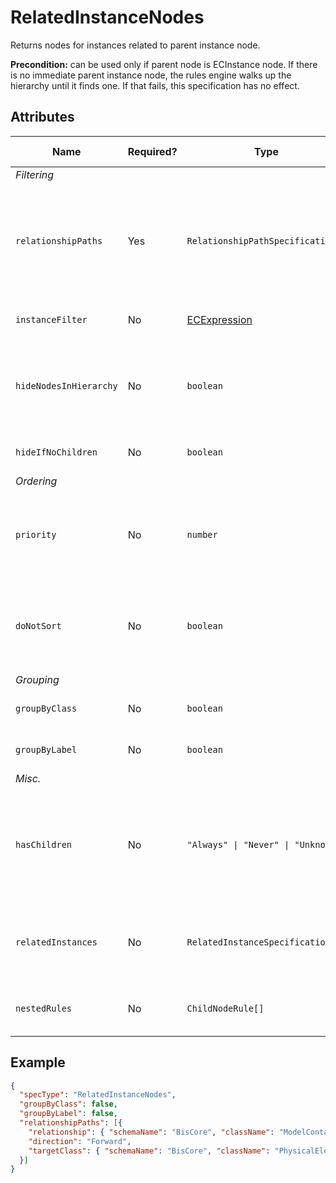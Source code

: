 # RelatedInstanceNodes

Returns nodes for instances related to parent instance node.

**Precondition:** can be used only if parent node is ECInstance node.
If there is no immediate parent instance node, the rules engine walks
up the hierarchy until it finds one. If that fails, this specification
has no effect.

## Attributes

Name | Required? | Type | Default | Meaning | Performance Notes
-|-|-|-|-|-
*Filtering* |
`relationshipPaths` | Yes | `RelationshipPathSpecification[]` | | List of [relationship path specifications](../RelationshipPathSpecification.md) to follow when looking for related class instances.
`instanceFilter` | No | [ECExpression](./ECExpressions.md#instance-filter) | `""` | Condition for filtering instances
`hideNodesInHierarchy` | No | `boolean` | `false` | Hide nodes provided by this specification and directly show their children. | Expensive
`hideIfNoChildren` | No | `boolean` | `false` | Hide nodes if they don't have children. | Expensive
*Ordering* |
`priority` | No | `number` | `1000` | Changes the order of specifications used to create nodes for specific branch.
`doNotSort` | No | `boolean` | `false` | Suppress default sorting of nodes returned by this specification. | Improves
*Grouping* |
`groupByClass` | No | `boolean` | `true` | Group instances by ECClass
`groupByLabel` | No | `boolean` | `true` | Group instances by label | Expensive
*Misc.* |
`hasChildren` | No | `"Always" \| "Never" \| "Unknown"` | `"Unknown"` | Tells the rules engine that nodes produced using this specification always or never have children. | Improves
`relatedInstances` | No | `RelatedInstanceSpecification[]` | `[]` | Specifications of [related instances](../RelatedInstanceSpecification.md) that can be used in nodes' creation.
`nestedRules` | No | `ChildNodeRule[]` | `[]` | Specifications of [nested child node rules](./Terminology.md#nested-rules).

## Example

```JSON
{
  "specType": "RelatedInstanceNodes",
  "groupByClass": false,
  "groupByLabel": false,
  "relationshipPaths": [{
    "relationship": { "schemaName": "BisCore", "className": "ModelContainsElements" },
    "direction": "Forward",
    "targetClass": { "schemaName": "BisCore", "className": "PhysicalElement" }
  }]
}
```
